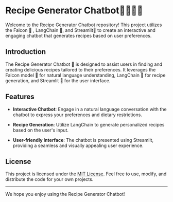 # Recipe Generator Chatbot🧑🏼‍🍳🥑

Welcome to the Recipe Generator Chatbot repository! This project utilizes the Falcon 🦅 , LangChain 🔗, and Streamlit👑 to create an interactive and engaging chatbot that generates recipes based on user preferences.

## Introduction

The Recipe Generator Chatbot 🤖 is designed to assist users in finding and creating delicious recipes tailored to their preferences. It leverages the Falcon model 🦅 for natural language understanding, LangChain 🔗 for recipe generation, and Streamlit 👑 for the user interface.

## Features

- **Interactive Chatbot**: Engage in a natural language conversation with the chatbot to express your preferences and dietary restrictions.
  
- **Recipe Generation**: Utilize LangChain to generate personalized recipes based on the user's input.

- **User-friendly Interface**: The chatbot is presented using Streamlit, providing a seamless and visually appealing user experience.


## License

This project is licensed under the [MIT License](LICENSE). Feel free to use, modify, and distribute the code for your own projects.

---

We hope you enjoy using the Recipe Generator Chatbot! 
